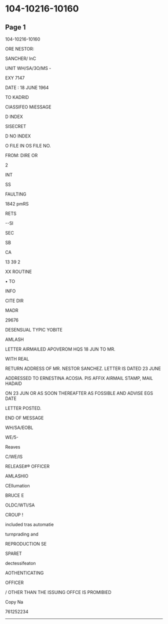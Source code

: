 # 104-10216-10160

## Page 1

104-10216-10160

ORE NESTOR:

SANCHER/ InC

UNIT WH/SA/3O/MS -

EXY 7147

DATE : 18 JUNE 1964

TO KADRID

CIASSIFEO MiESSAGE

D INDEX

SISECRET

D NO INDEX

O FILE IN OS FILE NO.

FROM: DIRE OR

2

INT

SS

FAULTING

1842 pmRS

RETS

--SI

SEC

SB

CA

13 39 2

XX ROUTINE

• TO

INFO

CITE DIR

MADR

29676

DESENSUAL TYPIC YOBITE

AMLASH

LETTER AIRMAILED APOVEROM HQS 18 JUN TO MR.

WITH REAL

RETURN ADDRESS OF MR. NESTOR SANCHEZ. LETTER IS DATED 23 JUNE

ADDRESSED TO ERNESTINA ACOSIA. PIS AFFIX AIRMAIL STAMP, MAIL HADAID

ON 23 JUN OR AS SOON THEREAFTER AS FOSSIBLE AND ADVISE EGS DATE

LETTER POSTED.

END OF MESSAGE

WH/SA/EOBL

WE/5-

Reaves

C/WE/IS

RELEASE#® OFFICER

AMLASHIO

CEllumation

BRUCE E

OLDC/WTI/SA

CROUP !

included tras automatie

turnprading and

REPRODUCTION SE

SPARET

dectessifeaton

AOTHENTICATING

OFFICER

/ OTHER THAN THE ISSUING OFFCE IS PROMIBIED

Copy Na

761252234

---

